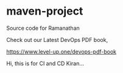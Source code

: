 # maven-project
Source code for Ramanathan

Check out our Latest DevOps PDF book,

https://www.level-up.one/devops-pdf-book

Hi, this is for CI and CD Kiran...
